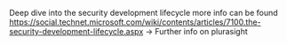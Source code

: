 Deep dive into the security development lifecycle more info can be found https://social.technet.microsoft.com/wiki/contents/articles/7100.the-security-development-lifecycle.aspx
	-> Further info on plurasight
